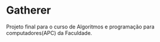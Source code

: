 # Gatherer
Projeto final para o curso de Algoritmos e programação para computadores(APC) da Faculdade.
